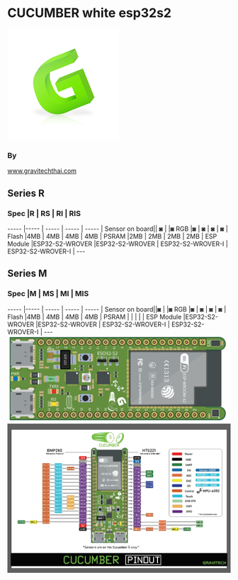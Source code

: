 <h1>CUCUMBER white esp32s2</h1>
<img src="media/LOGO.PNG">
<h3>By</h3> <a href="www.gravitechthai.com">www.gravitechthai.com</a>
<h2>Series R</h2>

<h3>Spec  |R  | RS  |  RI | RIS</h3>
----- |----- | ----- | ----- | ----- |
Sensor on board|| ◙ |  |◙
RGB                   |◙ | ◙ | ◙ | ◙ |
Flash                 |4MB | 4MB | 4MB | 4MB |
PSRAM                 |2MB | 2MB | 2MB | 2MB |
ESP Module                 |ESP32-S2-WROVER |ESP32-S2-WROVER | ESP32-S2-WROVER-I | ESP32-S2-WROVER-I	 |
---
<h2>Series M</h2>

<h3>Spec  |M  | MS  |  MI | MIS</h3>
----- |----- | ----- | ----- | ----- |
Sensor on board||◙  |  |◙
RGB                   |◙ | ◙ | ◙ | ◙ |
Flash                 |4MB | 4MB | 4MB | 4MB |
PSRAM                 | |  |  |  |
ESP Module                 |ESP32-S2-WROVER |ESP32-S2-WROVER | ESP32-S2-WROVER-I | ESP32-S2-WROVER-I	 |
---

<img src="media/cucumber.jpg">

<img src="media/cucumber_pinout.jpg">




  
